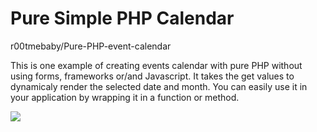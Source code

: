 # Pure Simple PHP Calendar
 r00tmebaby/Pure-PHP-event-calendar
 
 This is one example of creating events calendar with pure PHP without using forms, frameworks or/and Javascript. It takes the get values to dynamicaly render the selected date and month. You can easily use it in your application by wrapping it in a function or method.
 
 <img src="https://i.gyazo.com/257a8958fc1907449fce5061df6c4cee.png">
